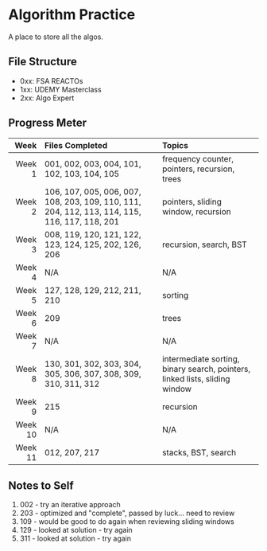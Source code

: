 # Algorithm Practice

A place to store all the algos.

## File Structure

- 0xx: FSA REACTOs
- 1xx: UDEMY Masterclass
- 2xx: Algo Expert

## Progress Meter

|    Week | Files Completed                                                                               | Topics                                                                      |
| ------: | :-------------------------------------------------------------------------------------------- | :-------------------------------------------------------------------------- |
|  Week 1 | 001, 002, 003, 004, 101, 102, 103, 104, 105                                                   | frequency counter, pointers, recursion, trees                               |
|  Week 2 | 106, 107, 005, 006, 007, 108, 203, 109, 110, 111, 204, 112, 113, 114, 115, 116, 117, 118, 201 | pointers, sliding window, recursion                                         |
|  Week 3 | 008, 119, 120, 121, 122, 123, 124, 125, 202, 126, 206                                         | recursion, search, BST                                                      |
|  Week 4 | N/A                                                                                           | N/A                                                                         |
|  Week 5 | 127, 128, 129, 212, 211, 210                                                                  | sorting                                                                     |
|  Week 6 | 209                                                                                           | trees                                                                       |
|  Week 7 | N/A                                                                                           | N/A                                                                         |
|  Week 8 | 130, 301, 302, 303, 304, 305, 306, 307, 308, 309, 310, 311, 312                               | intermediate sorting, binary search, pointers, linked lists, sliding window |
|  Week 9 | 215                                                                                           | recursion                                                                   |
| Week 10 | N/A                                                                                           | N/A                                                                         |
| Week 11 | 012, 207, 217                                                                                 | stacks, BST, search                                                         |

## Notes to Self

1. 002 - try an iterative approach
2. 203 - optimized and "complete", passed by luck... need to review
3. 109 - would be good to do again when reviewing sliding windows
4. 129 - looked at solution - try again
5. 311 - looked at solution - try again
